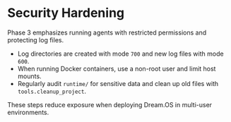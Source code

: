# Security Hardening

Phase 3 emphasizes running agents with restricted permissions and protecting log files.

- Log directories are created with mode `700` and new log files with mode `600`.
- When running Docker containers, use a non-root user and limit host mounts.
- Regularly audit `runtime/` for sensitive data and clean up old files with `tools.cleanup_project`.

These steps reduce exposure when deploying Dream.OS in multi-user environments.
